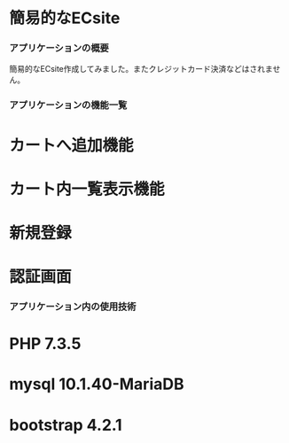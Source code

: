 # 簡易的なECsite

### アプリケーションの概要
簡易的なECsite作成してみました。またクレジットカード決済などはされません。

### アプリケーションの機能一覧
# カートへ追加機能
# カート内一覧表示機能
# 新規登録
# 認証画面

### アプリケーション内の使用技術
# PHP 7.3.5
# mysql 10.1.40-MariaDB
# bootstrap 4.2.1

